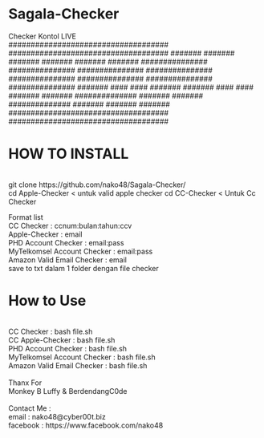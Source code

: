 # Sagala-Checker
Checker Kontol LIVE<br>
         ####################################
         ####################################
         #######                      #######
         #######                      #######
         #######                      #######
         ###############      ###############
         ###############      ###############
         ###############      ###############
         ###############      ###############
         #######    ####      ####    #######
         #######    ####      ####    #######
         #######    ##############    #######
         #######    ##############    #######
         #######                      #######
         ####################################
         ####################################<br>
<h1>HOW TO INSTALL</h1>
<br>
git clone https://github.com/nako48/Sagala-Checker/
<br>cd Apple-Checker < untuk valid apple checker
cd CC-Checker    < Untuk Cc Checker<br>

Format list <br>
CC Checker    : ccnum:bulan:tahun:ccv<br>
Apple-Checker : email<br>
PHD Account Checker : email:pass<br>
MyTelkomsel Account Checker : email:pass<br>
Amazon Valid Email Checker : email<br>
save to txt dalam 1 folder dengan file checker

<h1>How to Use</h1><br>
CC Checker    : bash file.sh<br>
CC Apple-Checker    : bash file.sh<br>
PHD Account Checker   : bash file.sh<br>
MyTelkomsel Account Checker  : bash file.sh<br>
Amazon Valid Email Checker   : bash file.sh<br>
<br>
Thanx For <br>
Monkey B Luffy & BerdendangC0de<br>
<br>
Contact Me : <br>
email : nako48@cyber00t.biz<br>
facebook : https://www.facebook.com/nako48<br>


